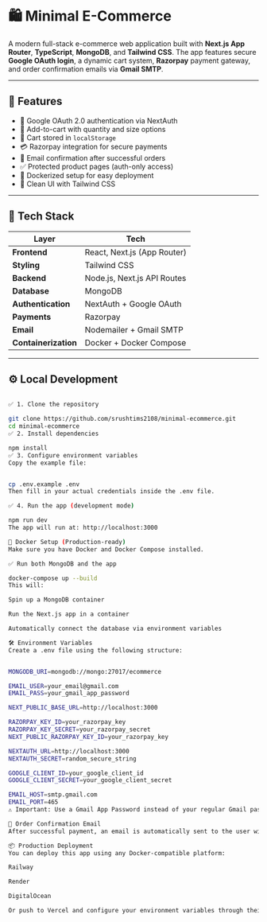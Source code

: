 # 🛍️ Minimal E-Commerce

A modern full-stack e-commerce web application built with **Next.js App Router**, **TypeScript**, **MongoDB**, and **Tailwind CSS**. The app features secure **Google OAuth login**, a dynamic cart system, **Razorpay** payment gateway, and order confirmation emails via **Gmail SMTP**.

---

## 🚀 Features

- 🔐 Google OAuth 2.0 authentication via NextAuth
- 🛒 Add-to-cart with quantity and size options
- 💾 Cart stored in `localStorage`
- 💳 Razorpay integration for secure payments
- 📧 Email confirmation after successful orders
- ✅ Protected product pages (auth-only access)
- 🐳 Dockerized setup for easy deployment
- 🎨 Clean UI with Tailwind CSS

---

## 🧪 Tech Stack

| Layer              | Tech                          |
|-------------------|-------------------------------|
| **Frontend**       | React, Next.js (App Router)   |
| **Styling**        | Tailwind CSS                  |
| **Backend**        | Node.js, Next.js API Routes   |
| **Database**       | MongoDB                       |
| **Authentication** | NextAuth + Google OAuth       |
| **Payments**       | Razorpay                      |
| **Email**          | Nodemailer + Gmail SMTP       |
| **Containerization** | Docker + Docker Compose     |

---

## ⚙️ Local Development
```bash

✅ 1. Clone the repository

git clone https://github.com/srushtims2108/minimal-ecommerce.git
cd minimal-ecommerce
✅ 2. Install dependencies

npm install
✅ 3. Configure environment variables
Copy the example file:


cp .env.example .env
Then fill in your actual credentials inside the .env file.

✅ 4. Run the app (development mode)

npm run dev
The app will run at: http://localhost:3000

🐳 Docker Setup (Production-ready)
Make sure you have Docker and Docker Compose installed.

✅ Run both MongoDB and the app

docker-compose up --build
This will:

Spin up a MongoDB container

Run the Next.js app in a container

Automatically connect the database via environment variables

🛠️ Environment Variables
Create a .env file using the following structure:


MONGODB_URI=mongodb://mongo:27017/ecommerce

EMAIL_USER=your_email@gmail.com
EMAIL_PASS=your_gmail_app_password

NEXT_PUBLIC_BASE_URL=http://localhost:3000

RAZORPAY_KEY_ID=your_razorpay_key
RAZORPAY_KEY_SECRET=your_razorpay_secret
NEXT_PUBLIC_RAZORPAY_KEY_ID=your_razorpay_key

NEXTAUTH_URL=http://localhost:3000
NEXTAUTH_SECRET=random_secure_string

GOOGLE_CLIENT_ID=your_google_client_id
GOOGLE_CLIENT_SECRET=your_google_client_secret

EMAIL_HOST=smtp.gmail.com
EMAIL_PORT=465
⚠️ Important: Use a Gmail App Password instead of your regular Gmail password.

📧 Order Confirmation Email
After successful payment, an email is automatically sent to the user with order details using Gmail SMTP and Nodemailer.

📦 Production Deployment
You can deploy this app using any Docker-compatible platform:

Railway

Render

DigitalOcean

Or push to Vercel and configure your environment variables through their dashboard.


